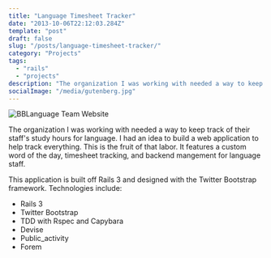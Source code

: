 ```yaml
---
title: "Language Timesheet Tracker"
date: "2013-10-06T22:12:03.284Z"
template: "post"
draft: false
slug: "/posts/language-timesheet-tracker/"
category: "Projects"
tags:
  - "rails"
  - "projects"
description: "The organization I was working with needed a way to keep track of their staff's study hours for language. I had an idea to build a web application to help track everything. It features a custom word of the day, timesheet tracking, and backend mangement for language staff."
socialImage: "/media/gutenberg.jpg"
---
```


![BBLanguage Team Website](/media/bblangteam.png)


The organization I was working with needed a way to keep track of their staff's study hours for language. I had an idea to build a web application to help track everything. This is the fruit of that labor. It features a custom word of the day, timesheet tracking, and backend mangement for language staff.

This application is built off Rails 3 and designed with the Twitter Bootstrap framework. Technologies include: 

- Rails 3 
- Twitter Bootstrap 
- TDD with Rspec and Capybara 
- Devise 
- Public_activity 
- Forem